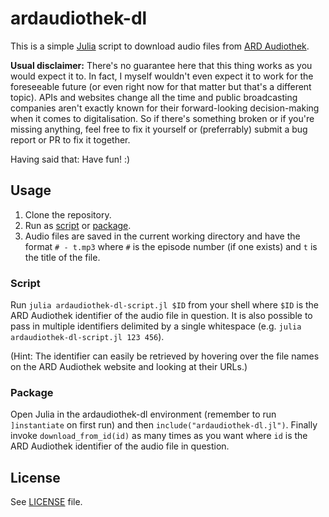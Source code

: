 # ardaudiothek-dl

This is a simple [Julia](julialang.org) script to download audio files from [ARD Audiothek](https://www.ardaudiothek.de/).

**Usual disclaimer:**
There's no guarantee here that this thing works as you would expect it to.
In fact, I myself wouldn't even expect it to work for the foreseeable future (or even right now for that matter but that's a different topic).
APIs and websites change all the time and public broadcasting companies aren't exactly known for their forward-looking decision-making when it comes to digitalisation.
So if there's something broken or if you're missing anything, feel free to fix it yourself or (preferrably) submit a bug report or PR to fix it together.

Having said that: Have fun! :)

## Usage

1. Clone the repository.
2. Run as [script](Script) or [package](Package).
3. Audio files are saved in the current working directory and have the format `# - t.mp3` where `#` is the episode number (if one exists) and `t` is the title of the file.

### Script

Run `julia ardaudiothek-dl-script.jl $ID` from your shell where `$ID` is the ARD Audiothek identifier of the audio file in question.
It is also possible to pass in multiple identifiers delimited by a single whitespace (e.g. `julia ardaudiothek-dl-script.jl 123 456`).

(Hint: The identifier can easily be retrieved by hovering over the file names on the ARD Audiothek website and looking at their URLs.)

### Package

Open Julia in the ardaudiothek-dl environment (remember to run `]instantiate` on first run) and then `include("ardaudiothek-dl.jl")`.
Finally invoke `download_from_id(id)` as many times as you want where `id` is the ARD Audiothek identifier of the audio file in question.

## License

See [LICENSE](LICENSE) file.

